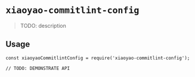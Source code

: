 # `xiaoyao-commitlint-config`

> TODO: description

## Usage

```
const xiaoyaoCommitlintConfig = require('xiaoyao-commitlint-config');

// TODO: DEMONSTRATE API
```
